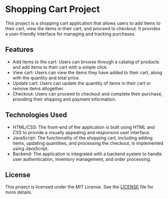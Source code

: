 # Shopping Cart Project

This project is a shopping cart application that allows users to add items to their cart, view the items in their cart, and proceed to checkout. It provides a user-friendly interface for managing and tracking purchases.

## Features

- Add items to the cart: Users can browse through a catalog of products and add items to their cart with a simple click.
- View cart: Users can view the items they have added to their cart, along with the quantity and total price.
- Update cart: Users can update the quantity of items in their cart or remove items altogether.
- Checkout: Users can proceed to checkout and complete their purchase, providing their shipping and payment information.

## Technologies Used

- HTML/CSS: The front-end of the application is built using HTML and CSS to provide a visually appealing and responsive user interface.
- JavaScript: The functionality of the shopping cart, including adding items, updating quantities, and processing the checkout, is implemented using JavaScript.
- Backend: The application is integrated with a backend system to handle user authentication, inventory management, and order processing.

## License

This project is licensed under the MIT License. See the [LICENSE](./LICENSE) file for more details.
